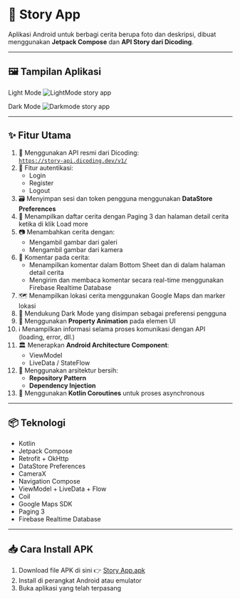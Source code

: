 # 📸 Story App
Aplikasi Android untuk berbagi cerita berupa foto dan deskripsi, dibuat menggunakan **Jetpack Compose** dan **API Story dari Dicoding**.

---

## 🖼️ Tampilan Aplikasi
Light Mode
![LightMode story app](https://github.com/user-attachments/assets/31e330eb-a52c-46ab-8b66-e396177d065f)

Dark Mode
![Darkmode story app](https://github.com/user-attachments/assets/42ba9dda-dc68-4642-9938-6cb861228032)

---

## ✨ Fitur Utama
1. 🔗 Menggunakan API resmi dari Dicoding:  
   [`https://story-api.dicoding.dev/v1/`](https://story-api.dicoding.dev/v1/)
2. 🔐 Fitur autentikasi:
   - Login
   - Register
   - Logout
3. 🗃️ Menyimpan sesi dan token pengguna menggunakan **DataStore Preferences**
4. 📜 Menampilkan daftar cerita dengan Paging 3 dan halaman detail cerita ketika di klik Load more
5. 📷 Menambahkan cerita dengan:
   - Mengambil gambar dari galeri
   - Mengambil gambar dari kamera
6. 💬 Komentar pada cerita:
   - Menampilkan komentar dalam Bottom Sheet dan di dalam halaman detail cerita
   - Mengirim dan membaca komentar secara real-time menggunakan Firebase Realtime Database
7. 🗺️ Menampilkan lokasi cerita menggunakan Google Maps dan marker lokasi
8. 🌙 Mendukung Dark Mode yang disimpan sebagai preferensi pengguna
9. 🧠 Menggunakan **Property Animation** pada elemen UI
10. ℹ️ Menampilkan informasi selama proses komunikasi dengan API (loading, error, dll.)
11. 🏛️ Menerapkan **Android Architecture Component**:
    - ViewModel
    - LiveData / StateFlow
12. 🧪 Menggunakan arsitektur bersih:
    - **Repository Pattern**
    - **Dependency Injection**
13. 🔄 Menggunakan **Kotlin Coroutines** untuk proses asynchronous

---

## 📦 Teknologi
- Kotlin
- Jetpack Compose
- Retrofit + OkHttp
- DataStore Preferences
- CameraX
- Navigation Compose
- ViewModel + LiveData + Flow
- Coil
- Google Maps SDK
- Paging 3
- Firebase Realtime Database

---

## 📥 Cara Install APK
1. Download file APK di sini 👉 [Story App.apk](https://github.com/hafidz111/story-app-project/releases/download/v1.0.0/Story-App.apk)
2. Install di perangkat Android atau emulator
3. Buka aplikasi yang telah terpasang
